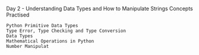 Day 2 - Understanding Data Types and How to Manipulate Strings
Concepts Practised

    Python Primitive Data Types
    Type Error, Type Checking and Type Conversion
    Data Types
    Mathematical Operations in Python
    Number Manipulat